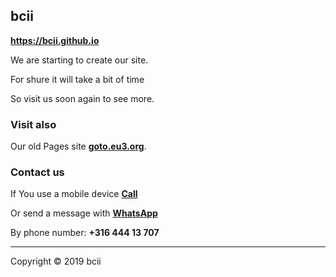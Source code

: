 ## <strong>bcii</strong>
<a href="https://bcii.github.io/"><strong>https://bcii.github.io</strong></a>
  
We are starting to create our site.

For shure it will take a bit of time

So visit us soon again to see more.

### <strong>Visit also</strong>
Our old Pages site <a href="http://goto.eu3.org"><strong>goto.eu3.org</strong></a>.

### <strong>Contact us</strong>
If You use a mobile device <a href="tel:31644413707"><strong>Call</strong></a>

Or send a message with <a href="https://wa.me/31644413707" target="_blank" rel="noopener"><strong>WhatsApp</strong></a>

By phone number: <strong>+316 444 13 707</strong>
<hr>
Copyright © 2019 bcii
